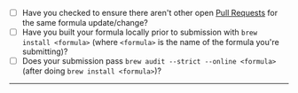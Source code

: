 - [ ] Have you checked to ensure there aren't other open [Pull Requests](https://github.com/Homebrew/homebrew-php/pulls) for the same formula update/change?
- [ ] Have you built your formula locally prior to submission with `brew install <formula>` (where `<formula>` is the name of the formula you're submitting)?
- [ ] Does your submission pass `brew audit --strict --online <formula>` (after doing `brew install <formula>`)?

-----
